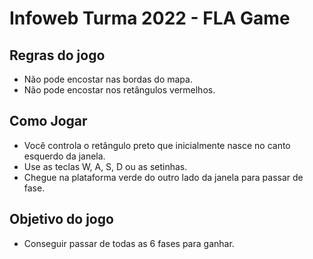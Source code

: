 # Infoweb Turma 2022 - FLA Game

## Regras do jogo
- Não pode encostar nas bordas do mapa.
- Não pode encostar nos retângulos vermelhos.

## Como Jogar
- Você controla o retângulo preto que inicialmente nasce no canto esquerdo da janela. 
- Use as teclas W, A, S, D ou as setinhas.
- Chegue na plataforma verde do outro lado da janela para passar de fase. 

## Objetivo do jogo
- Conseguir passar de todas as 6 fases para ganhar. 
